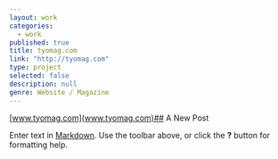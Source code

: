 ```yaml
---
layout: work
categories: 
  - work
published: true
title: tyomag.com
link: "http://tyomag.com"
type: project
selected: false
description: null
genre: Website / Magazine
---
```


[www.tyomag.com](www.tyomag.com)## A New Post

Enter text in [Markdown](http://daringfireball.net/projects/markdown/). Use the toolbar above, or click the **?** button for formatting help.